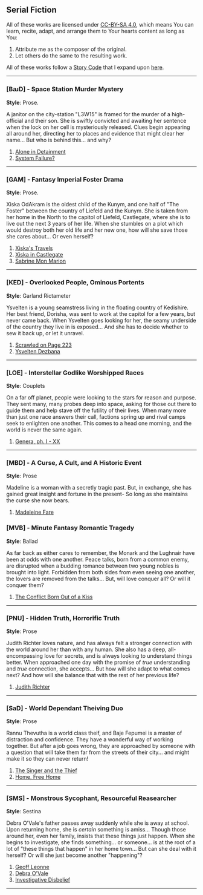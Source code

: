 ## Serial Fiction

All of these works are licensed under [CC-BY-SA 4.0][cc], which means
You can learn, recite, adapt, and arrange them to Your hearts content
as long as You:

1. Attribute me as the composer of the original.
2. Let others do the same to the resulting work.

All of these works follow a [Story Code][code] that I expand upon
[here][toftcode].

---

### [BꜷD] - Space Station Murder Mystery

__Style__: Prose.

A janitor on the city-station "L3W15" is framed for the murder of a
high-official and their son. She is swiftly convicted and awaiting her
sentence when the lock on her cell is mysteriously released. Clues
begin appearing all around her, directing her to places and evidence
that might clear her name... But who is behind this... and why?

1. [Alone in Detainment][baud01]
2. [System Failure?][baud02]

---

### [GAM] - Fantasy Imperial Foster Drama

__Style__: Prose.

Xiska OdAkram is the oldest child of the Kunym, and one half of "The
Foster" between the country of Liefeld and the Kunym. She is taken
from her home in the North to the capitol of Liefeld, Castlegate,
where she is to live out the next 3 years of her life. When she
stumbles on a plot which would destroy both her old life and her new
one, how will she save those she cares about... Or even herself?

1. [Xiska's Travels][gam01]
2. [Xiska in Castlegate][gam02]
3. [Sabrine Mon Marion][gam03]

---

### [KED] - Overlooked People, Ominous Portents

__Style__: Garland Rictameter

Ysvelten is a young seamstress living in the floating country of
Kedishire. Her best friend, Dorisha, was sent to work at the capitol
for a few years, but never came back. When Ysvelten goes looking for
her, the seamy underside of the country they live in is exposed... And
she has to decide whether to sew it back up, or let it unravel.

1. [Scrawled on Page 223][ked01]
2. [Ysvelten Dezbana][ked02]

---

### [LOE] - Interstellar Godlike Worshipped Races

__Style__: Couplets

On a far off planet, people were looking to the stars for reason and
purpose. They sent many, many probes deep into space, asking for those
out there to guide them and help stave off the futility of their
lives. When many more than just one race answers their call, factions
spring up and rival camps seek to enlighten one another. This comes to
a head one morning, and the world is never the same again.

1. [Genera, ph. I - XX][loe01]

---

### [MBD] - A Curse, A Cult, and A Historic Event

__Style__: Prose

Madeline is a woman with a secretly tragic past. But, in
exchange, she has gained great insight and fortune in the present- So
long as she maintains the curse she now bears.

1. [Madeleine Fare][mbd01]


### [MVB] - Minute Fantasy Romantic Tragedy

__Style__: Ballad

As far back as either cares to remember, the Monark and the Lughnair
have been at odds with one another. Peace talks, born from a common
enemy, are disrupted when a budding romance between two young nobles
is brought into light. Forbidden from both sides from even seeing one
another, the lovers are removed from the talks... But, will love
conquer all? Or will it conquer them?

1. [The Conflict Born Out of a Kiss][mvb01]

---

### [PNU] - Hidden Truth, Horrorific Truth

__Style__: Prose

Judith Richter loves nature, and has always felt a stronger connection
with the world around her than with any human. She also has a deep,
all-encompassing love for secrets, and is always looking to understand
things better. When approached one day with the promise of *true*
understanding and *true* connection, she accepts... But how will she
adapt to what comes next? And how will she balance that with the rest
of her previous life?

1. [Judith Richter][pnu01]

---

### [SaD] - World Dependant Theiving Duo

__Style__: Prose

Rannu Thevutha is a world class theif, and Baje Fepumei is a master of
distraction and confidence. They have a wonderful way of working
together. But after a job goes wrong, they are approached by someone
with a question that will take them far from the streets of their
city... and might make it so they can never return!

1. [The Singer and the Thief][sad01]
2. [Home, Free Home][sad02]

---

### [SMS] - Monstrous Sycophant, Resourceful Reasearcher

__Style__: Sestina

Debra O'Vale's father passes away suddenly while she is away at
school. Upon returning home, she is *certain* something is
amiss... Though those around her, even her family, insists that these
things just happen. When she begins to investigate, she finds
something... or someone... is at the root of a lot of "these things
that happen" in her home town... But can she deal with it herself? Or
will she just become another "happening"?

1. [Geoff Leonne][sms01]
2. [Debra O'Vale][sms02]
3. [Investigative Disbelief][sms03]

---

[baud01]: http://www.proseandprosody.com/2015/BAUD-01-Alone-in-Detainment/ " "
[baud02]: http://www.proseandprosody.com/2015/BAUD-02-System-Failure/ " "
[gam01]: http://www.proseandprosody.com/2015/GAM-01-Xiskas-Travels/ " "
[gam02]: http://www.proseandprosody.com/2015/GAM-02-Xiksa-in-Castlegate/ " "
[gam03]: http://www.proseandprosody.com/2015/GAM-03-Sabrine-Mon-Marion/ " "
[ked01]: http://www.proseandprosody.com/2015/KED-01-Page-233/ " "
[ked02]: http://www.proseandprosody.com/2015/KED-02-Ysvelten-Dezbana/ " "
[loe01]: http://www.proseandprosody.com/2015/LOE-Genera-ph-I-XX/ " "
[mbd01]: http://www.proseandprosody.com/2015/mbd-01-madeleine-fare/ " "
[mvb01]: http://www.proseandprosody.com/2015/MVB-01-Flashing-Destiny/ " "
[pnu01]: http://www.proseandprosody.com/2015/PNU-01-Judith-Richter/ " "
[sad01]: http://www.proseandprosody.com/2015/SAD-01-The-Singer-and-the-Thief/ " "
[sad02]: http://www.proseandprosody.com/2015/SAD-02-Home-Free-Home/ " "
[sms01]: http://www.proseandprosody.com/2015/SMS-01-Geoff-Leonne/ " "
[sms02]: http://www.proseandprosody.com/2015/SMS-01-Debra-O-Vale/ " "
[sms03]: http://www.proseandprosody.com/2016/sms-03-investigative-disbelief/ " "
[cc]: https://creativecommons.org/licenses/by-sa/4.0/ " "
[code]: http://www.proseandprosody.com/p/story-code-story-code-story-code-you.html " "
[toftcode]: http://www.toftandtoddy.com/2015/09/02/encoded-stories/ " "
